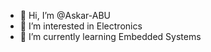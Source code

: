 - 👋 Hi, I’m @Askar-ABU
- 👀 I’m interested in Electronics
- 🌱 I’m currently learning Embedded Systems
<!--- 💞️ I’m looking to collaborate on ...
- 📫 How to reach me --->

<!---
Askar-ABU/Askar-ABU is a ✨ special ✨ repository because its `README.md` (this file) appears on your GitHub profile.
You can click the Preview link to take a look at your changes.
--->
